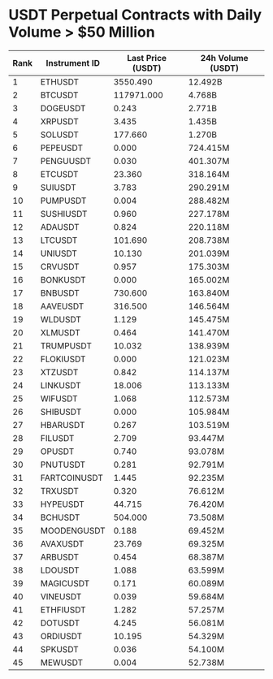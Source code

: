 # USDT Perpetual Contracts with Daily Volume > $50 Million

| Rank | Instrument ID | Last Price (USDT) | 24h Volume (USDT) |
|------|---------------|-------------------|-------------------|
| 1 | ETHUSDT | 3550.490 | 12.492B |
| 2 | BTCUSDT | 117971.000 | 4.768B |
| 3 | DOGEUSDT | 0.243 | 2.771B |
| 4 | XRPUSDT | 3.435 | 1.435B |
| 5 | SOLUSDT | 177.660 | 1.270B |
| 6 | PEPEUSDT | 0.000 | 724.415M |
| 7 | PENGUUSDT | 0.030 | 401.307M |
| 8 | ETCUSDT | 23.360 | 318.164M |
| 9 | SUIUSDT | 3.783 | 290.291M |
| 10 | PUMPUSDT | 0.004 | 288.482M |
| 11 | SUSHIUSDT | 0.960 | 227.178M |
| 12 | ADAUSDT | 0.824 | 220.118M |
| 13 | LTCUSDT | 101.690 | 208.738M |
| 14 | UNIUSDT | 10.130 | 201.039M |
| 15 | CRVUSDT | 0.957 | 175.303M |
| 16 | BONKUSDT | 0.000 | 165.002M |
| 17 | BNBUSDT | 730.600 | 163.840M |
| 18 | AAVEUSDT | 316.500 | 146.564M |
| 19 | WLDUSDT | 1.129 | 145.475M |
| 20 | XLMUSDT | 0.464 | 141.470M |
| 21 | TRUMPUSDT | 10.032 | 138.939M |
| 22 | FLOKIUSDT | 0.000 | 121.023M |
| 23 | XTZUSDT | 0.842 | 114.137M |
| 24 | LINKUSDT | 18.006 | 113.133M |
| 25 | WIFUSDT | 1.068 | 112.573M |
| 26 | SHIBUSDT | 0.000 | 105.984M |
| 27 | HBARUSDT | 0.267 | 103.519M |
| 28 | FILUSDT | 2.709 | 93.447M |
| 29 | OPUSDT | 0.740 | 93.078M |
| 30 | PNUTUSDT | 0.281 | 92.791M |
| 31 | FARTCOINUSDT | 1.445 | 92.235M |
| 32 | TRXUSDT | 0.320 | 76.612M |
| 33 | HYPEUSDT | 44.715 | 76.420M |
| 34 | BCHUSDT | 504.000 | 73.508M |
| 35 | MOODENGUSDT | 0.188 | 69.452M |
| 36 | AVAXUSDT | 23.769 | 69.325M |
| 37 | ARBUSDT | 0.454 | 68.387M |
| 38 | LDOUSDT | 1.088 | 63.599M |
| 39 | MAGICUSDT | 0.171 | 60.089M |
| 40 | VINEUSDT | 0.039 | 59.684M |
| 41 | ETHFIUSDT | 1.282 | 57.257M |
| 42 | DOTUSDT | 4.245 | 56.081M |
| 43 | ORDIUSDT | 10.195 | 54.329M |
| 44 | SPKUSDT | 0.036 | 54.100M |
| 45 | MEWUSDT | 0.004 | 52.738M |
